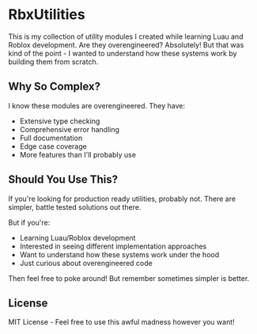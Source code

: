 # RbxUtilities
 This is my collection of utility modules I created while learning Luau and Roblox development. Are they overengineered? Absolutely! But that was kind of the point - I wanted to understand how these systems work by building them from scratch.

## Why So Complex?
I know these modules are overengineered. They have:
- Extensive type checking
- Comprehensive error handling
- Full documentation
- Edge case coverage
- More features than I'll probably use

## Should You Use This?
If you're looking for production ready utilities, probably not. There are simpler, battle tested solutions out there.

But if you're:
- Learning Luau/Roblox development
- Interested in seeing different implementation approaches
- Want to understand how these systems work under the hood
- Just curious about overengineered code

Then feel free to poke around! But remember sometimes simpler is better.

## License
MIT License - Feel free to use this awful madness however you want!
